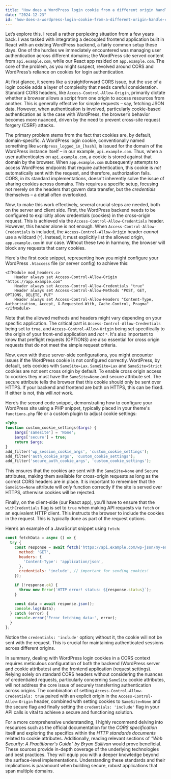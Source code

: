 ```yaml
---
title: "How does a WordPress login cookie from a different origin handle CORS?"
date: "2024-12-23"
id: "how-does-a-wordpress-login-cookie-from-a-different-origin-handle-cors"
---
```


Let’s explore this. I recall a rather perplexing situation from a few years back. I was tasked with integrating a decoupled frontend application built in React with an existing WordPress backend, a fairly common setup these days. One of the hurdles we immediately encountered was managing user authentication across different domains; the WordPress site served content from `api.example.com`, while our React app resided on `app.example.com`. The core of the problem, as you might suspect, revolved around CORS and WordPress’s reliance on cookies for login authentication.

At first glance, it seems like a straightforward CORS issue, but the use of a login cookie adds a layer of complexity that needs careful consideration. Standard CORS headers, like `Access-Control-Allow-Origin`, primarily dictate whether a browser allows a script from one origin to access resources from another. This is generally effective for simple requests – say, fetching JSON data. However, when authentication is involved, particularly cookie-based authentication as is the case with WordPress, the browser’s behavior becomes more nuanced, driven by the need to prevent cross-site request forgery (CSRF) attacks.

The primary problem stems from the fact that cookies are, by default, domain-specific. A WordPress login cookie, conventionally named something like `wordpress_logged_in_[hash]`, is issued for the domain of the WordPress instance itself – in our example, `api.example.com`. Thus, when a user authenticates on `api.example.com`, a cookie is stored against that domain by the browser. When `app.example.com` subsequently attempts to access WordPress endpoints that require authentication, this cookie is *not* automatically sent with the request, and therefore, authorization fails. CORS, in its standard implementations, doesn't inherently solve the issue of sharing cookies across domains. This requires a specific setup, focusing not merely on the headers that govern data transfer, but the *credentials* themselves – a detail often overlooked.

Now, to make this work effectively, several crucial steps are needed, both on the server and client side. First, the WordPress backend needs to be configured to explicitly allow credentials (cookies) in the cross-origin request. This is achieved via the `Access-Control-Allow-Credentials` header. However, this header alone is not enough. When `Access-Control-Allow-Credentials` is included, the `Access-Control-Allow-Origin` header *cannot* use a wildcard (`*`). Instead, it must explicitly list the allowed origin, `app.example.com` in our case. Without these two in harmony, the browser will block any requests that carry cookies.

Here's the first code snippet, representing how you might configure your WordPress `.htaccess` file (or server config) to achieve this:

```apacheconf
<IfModule mod_headers.c>
    Header always set Access-Control-Allow-Origin "https://app.example.com"
    Header always set Access-Control-Allow-Credentials "true"
    Header always set Access-Control-Allow-Methods "POST, GET, OPTIONS, DELETE, PUT"
    Header always set Access-Control-Allow-Headers "Content-Type, Authorization, Accept, X-Requested-With, Cache-Control, Pragma"
</IfModule>

```

Note that the allowed methods and headers might vary depending on your specific application. The critical part is `Access-Control-Allow-Credentials` being set to `true`, and `Access-Control-Allow-Origin` being set specifically to the origin of your front-end application and *not* `*`. It's also important to know that preflight requests (OPTIONS) are also essential for cross origin requests that do not meet the simple request criteria.

Now, even with these server-side configurations, you might encounter issues if the WordPress cookie is not configured correctly. WordPress, by default, sets cookies with `SameSite=Lax`. `SameSite=Lax` and `SameSite=Strict` cookies are not sent cross origin by default. To enable cross origin access to cookies they must have the `SameSite=None` and secure attribute set. The secure attribute tells the browser that this cookie should only be sent over HTTPS. If your backend and frontend are both on HTTPS, this can be fixed. If either is not, this will *not* work.

Here’s the second code snippet, demonstrating how to configure your WordPress site using a PHP snippet, typically placed in your theme's `functions.php` file or a custom plugin to adjust cookie settings:

```php
<?php
function custom_cookie_settings($args) {
    $args['samesite'] = 'None';
    $args['secure'] = true;
    return $args;
}
add_filter('wp_session_cookie_args', 'custom_cookie_settings');
add_filter('auth_cookie_args', 'custom_cookie_settings');
add_filter('secure_auth_cookie_args', 'custom_cookie_settings');
```

This ensures that the cookies are sent with the `SameSite=None` and `Secure` attributes, making them available for cross-origin requests as long as the correct CORS headers are in place. It is important to remember that the `SameSite=None` attribute will *only* function correctly if the site is served over HTTPS, otherwise cookies will be rejected.

Finally, on the client-side (our React app), you’ll have to ensure that the `withCredentials` flag is set to `true` when making API requests via `fetch` or an equivalent HTTP client. This instructs the browser to include the cookies in the request. This is typically done as part of the request options.

Here’s an example of a JavaScript snippet using `fetch`:

```javascript
const fetchData = async () => {
  try {
    const response = await fetch('https://api.example.com/wp-json/my-endpoint', {
      method: 'GET',
      headers: {
        'Content-Type': 'application/json',
      },
      credentials: 'include', // important for sending cookies!
    });

    if (!response.ok) {
      throw new Error(`HTTP error! status: ${response.status}`);
    }

    const data = await response.json();
    console.log(data);
  } catch (error) {
    console.error('Error fetching data:', error);
  }
};
```

Notice the `credentials: 'include'` option; without it, the cookie will not be sent with the request. This is crucial for maintaining authenticated sessions across different origins.

In summary, dealing with WordPress login cookies in a CORS context requires meticulous configuration of both the backend (WordPress server and cookie attributes) and the frontend application (request settings). Relying solely on standard CORS headers without considering the nuances of credentialed requests, particularly concerning `SameSite` cookie attributes, will not address the core issue of securely transferring authentication across origins. The combination of setting `Access-Control-Allow-Credentials: true` paired with an explicit origin in the `Access-Control-Allow-Origin` header, combined with setting cookies to `SameSite=None` and the secure flag and finally setting the `credentials: 'include'` flag in your API calls is vital to achieve a secure and functioning solution.

For a more comprehensive understanding, I highly recommend delving into resources such as the official documentation for the *CORS specification* itself and exploring the specifics within the *HTTP standards documents* related to cookie attributes. Additionally, reading relevant sections of *"Web Security: A Practitioner's Guide" by Bryan Sullivan* would prove beneficial. These sources provide in-depth coverage of the underlying technologies and best practices. They will equip you with a deeper knowledge beyond the surface-level implementations. Understanding these standards and their implications is paramount when building secure, robust applications that span multiple domains.
